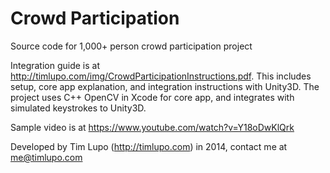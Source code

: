 # Crowd Participation
Source code for 1,000+ person crowd participation project

Integration guide is at http://timlupo.com/img/CrowdParticipationInstructions.pdf. This includes setup, core app explanation, and integration instructions with Unity3D. The project uses C++ OpenCV in Xcode for core app, and integrates with simulated keystrokes to Unity3D.
  
Sample video is at https://www.youtube.com/watch?v=Y18oDwKlQrk

Developed by Tim Lupo (http://timlupo.com) in 2014, contact me at me@timlupo.com
